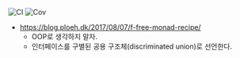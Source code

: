 ![CI](../../workflows/CI/badge.svg) ![Cov](../gh-pages/docs/badge_linecoverage.svg)

* https://blog.ploeh.dk/2017/08/07/f-free-monad-recipe/
   * OOP로 생각하지 말자.
   * 인터페이스를 구별된 공용 구조체(discriminated union)로 선언한다.
   